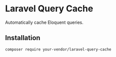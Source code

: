 # Laravel Query Cache

Automatically cache Eloquent queries.

## Installation
```bash
composer require your-vendor/laravel-query-cache
